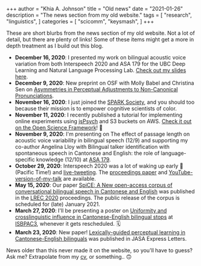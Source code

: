 +++
author = "Khia A. Johnson"
title = "Old news"
date = "2021-01-26"
description = "The news section from my old website."
tags = [
    "research",
    "linguistics",
]
categories = [
	"scicomm", 
	"keysmash",
	]
+++

These are short blurbs from the news section of my old website. Not a lot of detail, but there are plenty of links! Some of these items might get a more in depth treatment as I build out this blog. <!--more-->

- **December 16, 2020**: I presented my work on bilingual acoustic voice variation from both Interspeech 2020 and ASA 179 for the UBC Deep Learning and Natural Language Processing Lab. [Check out my slides here](https://github.com/UBC-NLP/dl-nlp-rg/blob/master/slides/20201216_voice-variability-for-ubc-dl-nlp-lab.pdf).
- **December 9, 2020**: New preprint on OSF with Molly Babel and Christina Sen on [Asymmetries in Perceptual Adjustments to Non-Canonical Pronunciations](https://osf.io/vdpbr/). 
- **November 16, 2020**: I just joined the [SPARK Society](https://www.sparksociety.org/), and you should too because their mission is to empower cognitive scientists of color. 
- **November 11, 2020**: I recently published a tutorial for implementing online experiments using [jsPsych](https://www.jspsych.org/) and S3 buckets on AWS. [Check it out on the Open Science Framework](https://osf.io/3ufx7/)! 🌼
- **November 9, 2020**: I'm presenting on The effect of passage length on acoustic voice variability in bilingual speech (12/9) and supporting my co-author Angelina Lloy with Bilingual talker identification with spontaneous speech in Cantonese and English: the role of language-specific knowledge (12/10) at [ASA 179](https://acousticalsociety.org/asa-meetings/). 
- **October 29, 2020**: Interspeech 2020 was a lot of waking up early 🌅 (Pacific Time!) and [live-tweeting](https://twitter.com/search?q=%23interspeech2020%20%40khia_johnson&src=typed_query). The [proceedings paper](https://isca-speech.org/archive/Interspeech_2020/pdfs/3095.pdf) and [YouTube-version-of-my-talk](https://youtu.be/vhRuEWEIRao) are available.
- **May 15, 2020**: Our paper [SpiCE: A New open-access corpus of conversational bilingual speech in Cantonese and English](http://www.lrec-conf.org/proceedings/lrec2020/pdf/2020.lrec-1.503.pdf) was published in the [LREC 2020](https://lrec2020.lrec-conf.org/en/) proceedings. The public release of the corpus is scheduled for (late) January 2021.
- **March 27, 2020**: I'll be presenting a poster on [Uniformity and crosslinguistic influence in Cantonese-English bilingual stops](https://drive.google.com/file/d/1ni9ohb0GPHMcBG9kEE6Kl10y3sO62GJm/view) at [ISBPAC3](https://www.isbpac.org/), whenever it gets rescheduled. 🗓
- **March 23, 2020**: New paper! [Lexically-guided perceptual learning in Cantonese-English bilinguals](https://asa.scitation.org/doi/10.1121/10.0000942) was published in JASA Express Letters.

News older than this never made it on the website, so you'll have to guess? Ask me? Extrapolate from my [cv](https://drive.google.com/file/d/1K-ufr5DFoXTPny2jZjyCUaYXTF_BuNyB/view), or something.. 🙃
